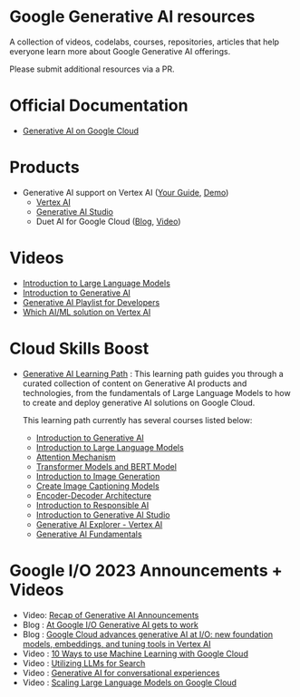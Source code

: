 # Google Generative AI resources
A collection of videos, codelabs, courses, repositories, articles that help everyone learn more about Google Generative AI offerings.

Please submit additional resources via a PR.

# Official Documentation
- [Generative AI on Google Cloud](https://cloud.google.com/ai/generative-ai)

# Products
- Generative AI support on Vertex AI ([Your Guide](https://cloud.google.com/blog/products/ai-machine-learning/vertex-ai-model-garden-and-generative-ai-studio), [Demo](https://youtube.com/watch?v=pN-RTBq6i3I))
  - [Vertex AI](https://cloud.google.com/vertex-ai)
  - [Generative AI Studio](https://cloud.google.com/generative-ai-studio)
  - Duet AI for Google Cloud ([Blog](https://cloud.google.com/blog/products/application-modernization/introducing-duet-ai-for-google-cloud), [Video](https://www.youtube.com/watch?v=g5TwQx60NXs))

# Videos
- [Introduction to Large Language Models](https://www.youtube.com/watch?v=zizonToFXDs)
- [Introduction to Generative AI](https://www.youtube.com/watch?v=G2fqAlgmoPo)
- [Generative AI Playlist for Developers](https://www.youtube.com/playlist?list=PLIivdWyY5sqLRCzKJyixrIDPQKwU6XHpn)
- [Which AI/ML solution on Vertex AI](https://www.youtube.com/watch?v=AtyCqaOGoj4)

# Cloud Skills Boost
- [Generative AI Learning Path](https://www.cloudskillsboost.google/journeys/118) : This learning path guides you through a curated collection of content on Generative AI products and technologies, from the fundamentals of Large Language Models to how to create and deploy generative AI solutions on Google Cloud.

  This learning path currently has several courses listed below:
  -  [Introduction to Generative AI](https://www.cloudskillsboost.google/course_templates/536)
  -  [Introduction to Large Language Models](https://www.cloudskillsboost.google/course_templates/539)
  -  [Attention Mechanism](https://www.cloudskillsboost.google/course_templates/537)
  -  [Transformer Models and BERT Model](https://www.cloudskillsboost.google/course_templates/538)
  -  [Introduction to Image Generation](https://www.cloudskillsboost.google/course_templates/541)
  -  [Create Image Captioning Models](https://www.cloudskillsboost.google/course_templates/542)
  -  [Encoder-Decoder Architecture](https://www.cloudskillsboost.google/course_templates/543)
  -  [Introduction to Responsible AI](https://www.cloudskillsboost.google/course_templates/554)
  -  [Introduction to Generative AI Studio](https://www.cloudskillsboost.google/course_templates/552)
  -  [Generative AI Explorer - Vertex AI](https://www.cloudskillsboost.google/quests/299)
  -  [Generative AI Fundamentals](https://www.cloudskillsboost.google/journeys/118)

# Google I/O 2023 Announcements + Videos
- Video: [Recap of Generative AI Announcements](https://www.youtube.com/shorts/EWLfMw-mfRs)
- Blog : [At Google I/O Generative AI gets to work](https://cloud.google.com/blog/products/ai-machine-learning/google-cloud-at-io-2023)
- Blog : [Google Cloud advances generative AI at I/O: new foundation models, embeddings, and tuning tools in Vertex AI](https://cloud.google.com/blog/products/ai-machine-learning/google-cloud-launches-new-ai-models-opens-generative-ai-studio)
- Video : [10 Ways to use Machine Learning with Google Cloud](https://www.youtube.com/watch?v=oQMgqMRR-io)
- Video : [Utilizing LLMs for Search](https://www.youtube.com/watch?v=AtyCqaOGoj4)
- Video : [Generative AI for conversational experiences](https://www.youtube.com/watch?v=50EJft0ILUI)
- Video : [Scaling Large Language Models on Google Cloud](https://www.youtube.com/watch?v=t74WVC6L5wU)
